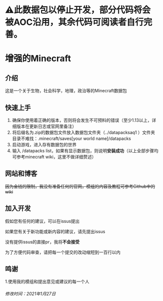 # ⚠此数据包以停止开发，部分代码将会被AOC沿用，其余代码可阅读者自行完善。
# 增强的Minecraft
## 介绍
这是一个关于生物，社会科学，地理，政治等的Minecraft数据包


## 快速上手
1. 确保你使用着正确的版本，否则将会发生不可预料的错误（至少1.13以上，详细版本在更新日志或官网里备注）
2. 将后缀名为.zip的数据包文件放入数据包文件夹（../datapacksaq1 ）文件夹目录不难找：.minecraft/saves[your world name]/datapacks
3. 启动游戏，进入存有数据包的世界
4. 输入 /datapacks list，如果有显示数据包，则说明**安装成功**（以上全部步骤均可参考minecraft wiki，这里不做详细赘述）
   
## 网站和博客

~~因为金钱的限制，我没有准备任何的官网，模组的内容及教程可参考Github中的wiki~~

## 加入开发
假如您有任何的建议，可以在issus提出

如果您有关于新功能或新内容的建议，请先提出issus

没有提供issus的直接pr，我将**不会接受**

为了方便代码审查，请把每一个提交的改动缩短到一百行以内

## 鸣谢
1.使用我的模组和提出意见或建议的每一个人

###### 修改时间：2021年1月27日

